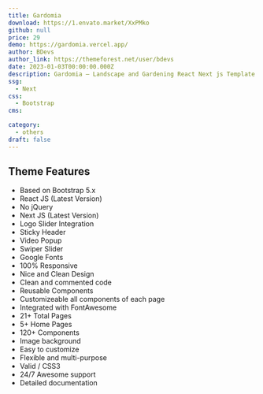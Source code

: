 ```yaml
---
title: Gardomia
download: https://1.envato.market/XxPMko
github: null
price: 29
demo: https://gardomia.vercel.app/
author: BDevs
author_link: https://themeforest.net/user/bdevs
date: 2023-01-03T00:00:00.000Z
description: Gardomia – Landscape and Gardening React Next js Template for Landscape and Gardening sites.
ssg:
  - Next
css:
  - Bootstrap
cms:

category:
  - others
draft: false
---
```

## Theme Features

- Based on Bootstrap 5.x
- React JS (Latest Version)
- No jQuery
- Next JS (Latest Version)
- Logo Slider Integration
- Sticky Header
- Video Popup
- Swiper Slider
- Google Fonts
- 100% Responsive
- Nice and Clean Design
- Clean and commented code
- Reusable Components
- Customizeable all components of each page
- Integrated with FontAwesome
- 21+ Total Pages
- 5+ Home Pages
- 120+ Components
- Image background
- Easy to customize
- Flexible and multi-purpose
- Valid / CSS3
- 24/7 Awesome support
- Detailed documentation
